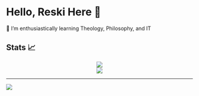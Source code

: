 # Hello, Reski Here 👋

🌱 I’m enthusiastically learning Theology, Philosophy, and IT<br/>

## Stats 📈
<div align="center">
  <img src="https://github-readme-stats.vercel.app/api?username=reskiF1&theme=nightowl&hide_border=false&include_all_commits=true&count_private=true"/><br/>
  <img src="https://github-readme-stats.vercel.app/api/top-langs/?username=ReskiF1&theme=nightowl&show_icons=true&hide_border=true&layout=compact"/>
</div>

---
[![](https://visitcount.itsvg.in/api?id=ReskiF1&icon=0&color=0)](https://visitcount.itsvg.in)

<!-- Proudly created with GPRM ( https://gprm.itsvg.in ) -->

<!--
**ReskiF1/ReskiF1** is a ✨ _special_ ✨ repository because its `README.md` (this file) appears on your GitHub profile.

Here are some ideas to get you started:

- 🔭 I’m currently working on ...
- 🌱 I’m currently learning ...
- 👯 I’m looking to collaborate on ...
- 🤔 I’m looking for help with ...
- 💬 Ask me about ...
- 📫 How to reach me: ...
- 😄 Pronouns: ...
- ⚡ Fun fact: ...
-->
